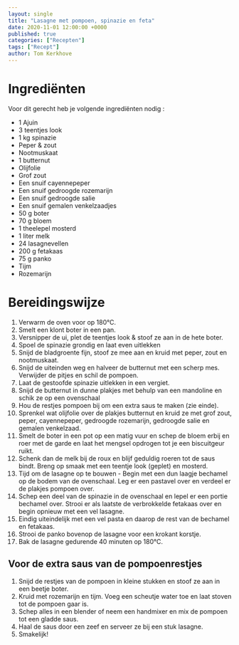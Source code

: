 ```yaml
---
layout: single
title: "Lasagne met pompoen, spinazie en feta"
date: 2020-11-01 12:00:00 +0000
published: true
categories: ["Recepten"]
tags: ["Recept"]
author: Tom Kerkhove
---
```


# Ingrediënten
Voor dit gerecht heb je volgende ingrediënten nodig :

- 1 Ajuin
- 3 teentjes look
- 1 kg spinazie
- Peper & zout
- Nootmuskaat
- 1 butternut
- Olijfolie
- Grof zout
- Een snuif cayennepeper
- Een snuif gedroogde rozemarijn
- Een snuif gedroogde salie
- Een snuif gemalen venkelzaadjes
- 50 g boter
- 70 g bloem
- 1 theelepel mosterd
- 1 liter melk
- 24 lasagnevellen
- 200 g fetakaas
- 75 g panko
- Tijm
- Rozemarijn

# Bereidingswijze

1. Verwarm de oven voor op 180°C.
1. Smelt een klont boter in een pan.
1. Versnipper de ui, plet de teentjes look & stoof ze aan in de hete boter.
1. Spoel de spinazie grondig en laat even uitlekken
1. Snijd de bladgroente fijn, stoof ze mee aan en kruid met peper, zout en nootmuskaat.
1. Snijd de uiteinden weg en halveer de butternut met een scherp mes. Verwijder de pitjes en schil de pompoen.
1. Laat de gestoofde spinazie uitlekken in een vergiet.
1. Snijd de butternut in dunne plakjes met behulp van een mandoline en schik ze op een ovenschaal
1. Hou de restjes pompoen bij om een extra saus te maken (zie einde).
1. Sprenkel wat olijfolie over de plakjes butternut en kruid ze met grof zout, peper, cayennepeper, gedroogde rozemarijn, gedroogde salie en gemalen venkelzaad.
1. Smelt de boter in een pot op een matig vuur en schep de bloem erbij en roer met de garde en laat het mengsel opdrogen tot je een biscuitgeur ruikt.
1. Schenk dan de melk bij de roux en blijf geduldig roeren tot de saus bindt. Breng op smaak met een teentje look (geplet) en mosterd.
1. Tijd om de lasagne op te bouwen - Begin met een dun laagje bechamel op de bodem van de ovenschaal. Leg er een pastavel over en verdeel er de plakjes pompoen over.
1. Schep een deel van de spinazie in de ovenschaal en lepel er een portie bechamel over. Strooi er als laatste de verbrokkelde fetakaas over en begin opnieuw met een vel lasagne.
1. Eindig uiteindelijk met een vel pasta en daarop de rest van de bechamel en fetakaas.
1. Strooi de panko bovenop de lasagne voor een krokant korstje.
1. Bak de lasagne gedurende 40 minuten op 180°C.

## Voor de extra saus van de pompoenrestjes

1. Snijd de restjes van de pompoen in kleine stukken en stoof ze aan in een beetje boter.
1. Kruid met rozemarijn en tijm. Voeg een scheutje water toe en laat stoven tot de pompoen gaar is.
1. Schep alles in een blender of neem een handmixer en mix de pompoen tot een gladde saus.
1. Haal de saus door een zeef en serveer ze bij een stuk lasagne.
1. Smakelijk!

